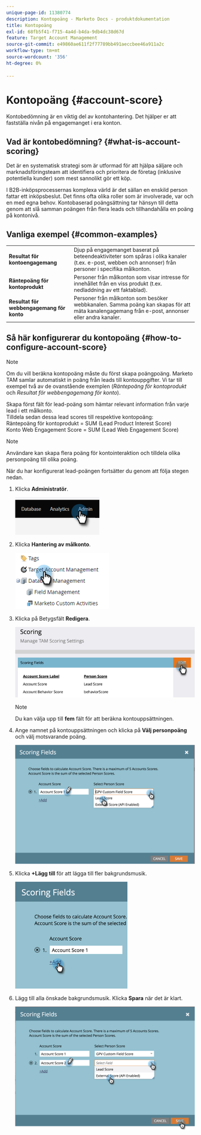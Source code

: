 ```yaml
---
unique-page-id: 11380774
description: Kontopoäng - Marketo Docs - produktdokumentation
title: Kontopoäng
exl-id: 68fb5f41-f715-4a4d-b4da-9db4dc38d67d
feature: Target Account Management
source-git-commit: e49860ae611f2f77789bb491aeccbee46a911a2c
workflow-type: tm+mt
source-wordcount: '356'
ht-degree: 0%

---
```


# Kontopoäng {#account-score}

Kontobedömning är en viktig del av kontohantering. Det hjälper er att fastställa nivån på engagemanget i era konton.

## Vad är kontobedömning? {#what-is-account-scoring}

Det är en systematisk strategi som är utformad för att hjälpa säljare och marknadsföringsteam att identifiera och prioritera de företag (inklusive potentiella kunder) som mest sannolikt gör ett köp.

I B2B-inköpsprocessernas komplexa värld är det sällan en enskild person fattar ett inköpsbeslut. Det finns ofta olika roller som är involverade, var och en med egna behov. Kontobaserad poängsättning tar hänsyn till detta genom att slå samman poängen från flera leads och tillhandahålla en poäng på kontonivå.

## Vanliga exempel {#common-examples}

<table> 
 <tbody>
  <tr>
   <td><strong>Resultat för kontoengagemang</strong></td> 
   <td>Djup på engagemanget baserat på beteendeaktiviteter som spåras i olika kanaler (t.ex. e-post, webben och annonser) från personer i specifika målkonton.</td>
  </tr>
  <tr>
   <td><strong>Räntepoäng för kontoprodukt</strong></td>
   <td>Personer från målkonton som visar intresse för innehållet från en viss produkt (t.ex. nedladdning av ett faktablad).</td> 
  </tr>
  <tr>
   <td><strong>Resultat för webbengagemang för konto</strong></td>
   <td>Personer från målkonton som besöker webbkanalen. Samma poäng kan skapas för att mäta kanalengagemang från e-post, annonser eller andra kanaler.</td> 
  </tr>
 </tbody>
</table>

## Så här konfigurerar du kontopoäng {#how-to-configure-account-score}

>[!NOTE]
>
>Om du vill beräkna kontopoäng måste du först skapa poängpoäng. Marketo TAM samlar automatiskt in poäng från leads till kontouppgifter. Vi tar till exempel två av de ovanstående exemplen (_Räntepoäng för kontoprodukt_ och _Resultat för webbengagemang för konto_).
>
>Skapa först fält för lead-poäng som hämtar relevant information från varje lead i ett målkonto.\
>Tilldela sedan dessa lead scores till respektive kontopoäng:\
>Räntepoäng för kontoprodukt = SUM (Lead Product Interest Score)\
>Konto Web Engagement Score = SUM (Lead Web Engagement Score)

>[!NOTE]
>
>Användare kan skapa flera poäng för kontointeraktion och tilldela olika personpoäng till olika poäng.

När du har konfigurerat lead-poängen fortsätter du genom att följa stegen nedan.

1. Klicka **Administratör**.

   ![](assets/account-score-1.png)

1. Klicka **Hantering av målkonto**.

   ![](assets/account-score-2.png)

1. Klicka på Betygsfält **Redigera**.

   ![](assets/account-score-3.png)

   >[!NOTE]
   >
   >Du kan välja upp till **fem** fält för att beräkna kontouppsättningen.

1. Ange namnet på kontouppsättningen och klicka på **Välj personpoäng** och välj motsvarande poäng.

   ![](assets/account-score-4.png)

1. Klicka **+Lägg till** för att lägga till fler bakgrundsmusik.

   ![](assets/account-score-5.png)

1. Lägg till alla önskade bakgrundsmusik. Klicka **Spara** när det är klart.

   ![](assets/account-score-6.png)

